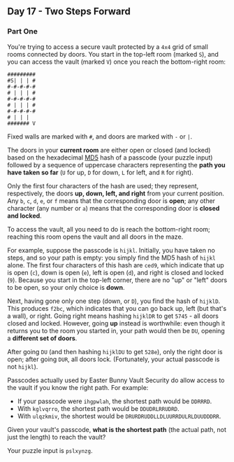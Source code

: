 ## Day 17 - Two Steps Forward
### Part One

You're trying to access a secure vault protected by a `4x4` grid of small rooms connected by doors.
You start in the top-left room (marked `S`), and you can access the vault (marked `V`) once you
reach the bottom-right room:

```
#########
#S| | | #
#-#-#-#-#
# | | | #
#-#-#-#-#
# | | | #
#-#-#-#-#
# | | |  
####### V
```

Fixed walls are marked with `#`, and doors are marked with `-` or `|`.

The doors in your **current room** are either open or closed (and locked) based on the hexadecimal
[MD5][1] hash of a passcode (your puzzle input) followed by a sequence of uppercase characters
representing the **path you have taken so far** (`U` for up, `D` for down, `L` for left, and
`R` for right).

Only the first four characters of the hash are used; they represent, respectively, the doors **up,
down, left, and right** from your current position. Any `b`, `c`, `d`, `e`, or `f` means that the
corresponding door is **open**; any other character (any number or `a`) means that the
corresponding door is **closed and locked**.

To access the vault, all you need to do is reach the bottom-right room; reaching this room opens
the vault and all doors in the maze.

For example, suppose the passcode is `hijkl`. Initially, you have taken no steps, and so your path
is empty: you simply find the MD5 hash of `hijkl` alone. The first four characters of this hash are
`ced9`, which indicate that up is open (`c`), down is open (`e`), left is open (`d`), and right is
closed and locked (`9`). Because you start in the top-left corner, there are no "up" or "left"
doors to be open, so your only choice is **down**.

Next, having gone only one step (down, or `D`), you find the hash of `hijklD`. This produces
`f2bc`, which indicates that you can go back up, left (but that's a wall), or right. Going right
means hashing `hijklDR` to get `5745` - all doors closed and locked. However, going **up** instead
is worthwhile: even though it returns you to the room you started in, your path would then be `DU`,
opening a **different set of doors**.

After going `DU` (and then hashing `hijklDU` to get `528e`), only the right door is open; after
going `DUR`, all doors lock. (Fortunately, your actual passcode is not `hijkl`).

Passcodes actually used by Easter Bunny Vault Security do allow access to the vault if you know
the right path. For example:

 * If your passcode were `ihgpwlah`, the shortest path would be `DDRRRD`.
 * With `kglvqrro`, the shortest path would be `DDUDRLRRUDRD`.
 * With `ulqzkmiv`, the shortest would be `DRURDRUDDLLDLUURRDULRLDUUDDDRR`.
 
Given your vault's passcode, **what is the shortest path** (the actual path, not just the length)
to reach the vault?

Your puzzle input is `pslxynzg`.


[1]: https://en.wikipedia.org/wiki/MD5
